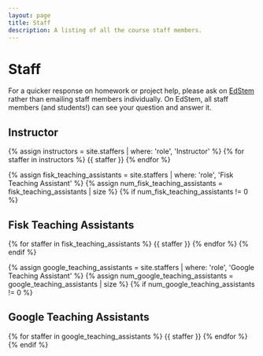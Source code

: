 ```yaml
---
layout: page
title: Staff
description: A listing of all the course staff members.
---
```


# Staff

For a quicker response on homework or project help, please ask on [EdStem](https://edstem.org/us/courses/41289) rather than emailing staff members individually. On EdStem, all staff members (and students!) can see your question and answer it.

## Instructor

{% assign instructors = site.staffers | where: 'role', 'Instructor' %}
{% for staffer in instructors %}
{{ staffer }}
{% endfor %}

{% assign fisk_teaching_assistants = site.staffers | where: 'role', 'Fisk Teaching Assistant' %}
{% assign num_fisk_teaching_assistants = fisk_teaching_assistants | size %}
{% if num_fisk_teaching_assistants != 0 %}
## Fisk Teaching Assistants

{% for staffer in fisk_teaching_assistants %}
{{ staffer }}
{% endfor %}
{% endif %}

{% assign google_teaching_assistants = site.staffers | where: 'role', 'Google Teaching Assistant' %}
{% assign num_google_teaching_assistants = google_teaching_assistants | size %}
{% if num_google_teaching_assistants != 0 %}
## Google Teaching Assistants

{% for staffer in google_teaching_assistants %}
{{ staffer }}
{% endfor %}
{% endif %}
